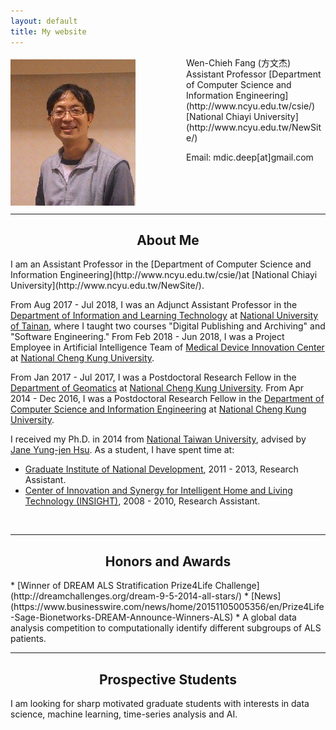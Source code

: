 ```yaml
---
layout: default
title: My website
---
```


<img src="photo.png" align="left" style="margin-top:5px; margin-right:81px" alt="me"/>
Wen-Chieh Fang (方文杰)  
Assistant Professor  
[Department of Computer Science and Information Engineering](http://www.ncyu.edu.tw/csie/)  
[National Chiayi University](http://www.ncyu.edu.tw/NewSite/)  

Email: mdic.deep[at]gmail.com  
<br/>
<br/>
<br/>
<br/>
<hr/>

<h2 style="text-align: center">About Me</h2>
I am an Assistant Professor in the [Department of Computer Science and Information Engineering](http://www.ncyu.edu.tw/csie/)at [National Chiayi University](http://www.ncyu.edu.tw/NewSite/).  

From Aug 2017 - Jul 2018, I was an Adjunct Assistant Professor in the [Department of Information and Learning Technology](http://ilt.nutn.edu.tw/) at [National University of Tainan](http://www.nutn.edu.tw/index.htm), where I taught two courses "Digital Publishing and Archiving" and "Software Engineering." From Feb 2018 - Jun 2018, I was a Project Employee in Artificial Intelligence Team of [Medical Device Innovation Center](http://mdic.ncku.edu.tw/cht/) at [National Cheng Kung University](http://web.ncku.edu.tw/index.php?Lang=zh-tw).  

From Jan 2017 - Jul 2017, I was a Postdoctoral Research Fellow in the [Department of Geomatics](http://www.geomatics.ncku.edu.tw/) at [National Cheng Kung University](http://web.ncku.edu.tw/index.php?Lang=zh-tw). From Apr 2014 - Dec 2016, I was a Postdoctoral Research Fellow in the [Department of Computer Science and Information Engineering](http://www.csie.ncku.edu.tw/ncku_csie/) at [National Cheng Kung University](http://web.ncku.edu.tw/index.php?Lang=zh-tw).  

I received my Ph.D. in 2014 from [National Taiwan University](https://www.ntu.edu.tw/), advised by [Jane Yung-jen Hsu](https://iagentntu.github.io/professor/Jane).
As a student, I have spent time at:

* [Graduate Institute of National Development](http://www.nd.ntu.edu.tw/), 2011 - 2013, Research Assistant.
* [Center of Innovation and Synergy for Intelligent Home and Living Technology (INSIGHT)](http://insight.ntu.edu.tw/), 2008 - 2010, Research Assistant.

<br/>
<hr/>
<h2 style="text-align: center">Honors and Awards</h2>
* [Winner of DREAM ALS Stratification Prize4Life Challenge](http://dreamchallenges.org/dream-9-5-2014-all-stars/)
  * [News](https://www.businesswire.com/news/home/20151105005356/en/Prize4Life-Sage-Bionetworks-DREAM-Announce-Winners-ALS)
  * A global data analysis competition to computationally identify different subgroups of ALS patients.

<br/>
<hr/>
<h2 style="text-align: center">Prospective Students</h2>
I am looking for sharp motivated graduate students with interests in data science, machine learning, time-series analysis and AI.  
 
<br/>

